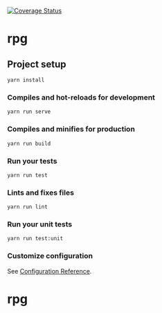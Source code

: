 [![Coverage Status](https://coveralls.io/repos/github/iakhator/rpg/badge.svg?branch=master)](https://coveralls.io/github/iakhator/rpg?branch=master)
# rpg

## Project setup
```
yarn install
```

### Compiles and hot-reloads for development
```
yarn run serve
```

### Compiles and minifies for production
```
yarn run build
```

### Run your tests
```
yarn run test
```

### Lints and fixes files
```
yarn run lint
```

### Run your unit tests
```
yarn run test:unit
```

### Customize configuration
See [Configuration Reference](https://cli.vuejs.org/config/).
# rpg
